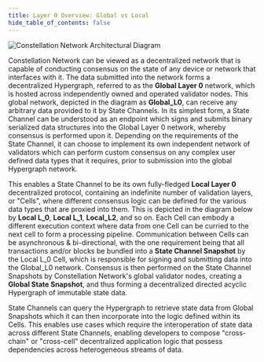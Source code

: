 ```yaml
---
title: Layer 0 Overview: Global vs Local
hide_table_of_contents: false
---
```


<head>
    <title> Layer 0 Overview: Global vs Local
</title>
    <meta 
      name="description"
      content="Lorem ipsum"
  />
    </head>

<intro-end />

![Constellation Network Architectural Diagram](/img/coreconcepts/architecture.jpeg)

Constellation Network can be viewed as a decentralized network that is
capable of conducting consensus on the state of any device or network
that interfaces with it. The data submitted into the network forms a decentralized Hypergraph, 
referred to as the **Global Layer 0** network, which is hosted across independently owned and operated validator nodes.
This global network, depicted in the diagram as **Global_L0**, can receive any arbitrary data provided to it by 
State Channels. In its simplest form, a State Channel can be understood as an endpoint which signs and submits binary
serialized data structures into the Global Layer 0 network, whereby consensus is performed upon it. Depending on the
requirements of the State Channel, it can choose to implement its own independent network of validators which can
perform custom consensus on any complex user defined data types that it requires, prior to submission into the global
Hypergraph network. 

This enables a State Channel to be its own fully-fledged **Local Layer 0** decentralized protocol, containing an indefinite number
of validation layers, or "Cells", where different consensus logic can be defined for the various data types that are
proxied into them. This is depicted in the diagram below by **Local L_0**, **Local L_1**, **Local_L2**, and so on. Each Cell
can embody a different execution context where data from one Cell can be curried to the next cell to 
form a processing pipeline. Communication between Cells can be asynchronous & bi-directional, with the one requirement 
being that all transactions and/or blocks be bundled into a **State Channel Snapshot** by the Local L_0 Cell, 
which is responsible for signing and submitting data into the Global_L0 network. Consensus is then performed on the State Channel
Snapshots by Constellation Network's global validator nodes, creating a **Global State Snapshot**, and thus forming a
decentralized directed acyclic Hypergraph of immutable state data. 

State Channels can query the Hypergraph to retrieve state data from Global Snapshots which it can then incorporate into the 
logic defined within its Cells. This enables use cases which require the interoperation of state data
across different State Channels, enabling developers to compose "cross-chain" or "cross-cell" decentralized application logic
that possess dependencies across heterogeneous streams of data.